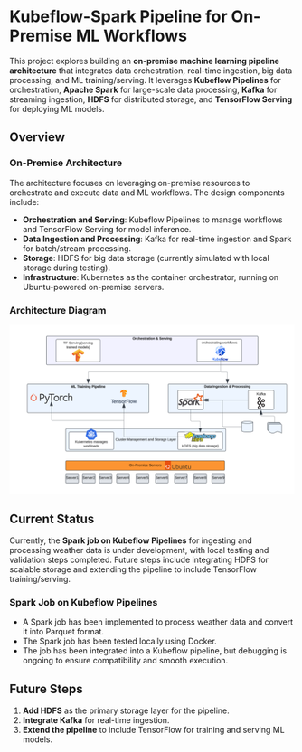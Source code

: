 # Kubeflow-Spark Pipeline for On-Premise ML Workflows

This project explores building an **on-premise machine learning pipeline architecture** that integrates data orchestration, real-time ingestion, big data processing, and ML training/serving. It leverages **Kubeflow Pipelines** for orchestration, **Apache Spark** for large-scale data processing, **Kafka** for streaming ingestion, **HDFS** for distributed storage, and **TensorFlow Serving** for deploying ML models.


## Overview

### On-Premise Architecture

The architecture focuses on leveraging on-premise resources to orchestrate and execute data and ML workflows. The design components include:

- **Orchestration and Serving**: Kubeflow Pipelines to manage workflows and TensorFlow Serving for model inference.
- **Data Ingestion and Processing**: Kafka for real-time ingestion and Spark for batch/stream processing.
- **Storage**: HDFS for big data storage (currently simulated with local storage during testing).
- **Infrastructure**: Kubernetes as the container orchestrator, running on Ubuntu-powered on-premise servers.

### Architecture Diagram

![Architecture Diagram](assets/architecture_on_premise.png)  

## Current Status

Currently, the **Spark job on Kubeflow Pipelines** for ingesting and processing weather data is under development, with local testing and validation steps completed. Future steps include integrating HDFS for scalable storage and extending the pipeline to include TensorFlow training/serving.

### Spark Job on Kubeflow Pipelines

- A Spark job has been implemented to process weather data and convert it into Parquet format.
- The Spark job has been tested locally using Docker.
- The job has been integrated into a Kubeflow pipeline, but debugging is ongoing to ensure compatibility and smooth execution.

## Future Steps

1. **Add HDFS** as the primary storage layer for the pipeline.
2. **Integrate Kafka** for real-time ingestion.
3. **Extend the pipeline** to include TensorFlow for training and serving ML models.

